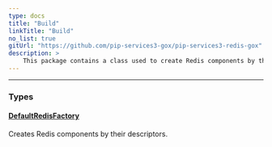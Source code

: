 ```yaml
---
type: docs
title: "Build"
linkTitle: "Build"
no_list: true
gitUrl: "https://github.com/pip-services3-gox/pip-services3-redis-gox"
description: >
    This package contains a class used to create Redis components by their descriptors.
---
```

---
<div class="module-body"> 

### Types

#### [DefaultRedisFactory](default_redis_factory)
Creates Redis components by their descriptors.

</div>

